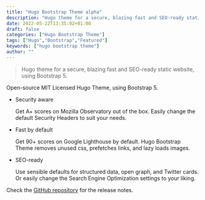 ```yaml
---
title: "Hugo Bootstrap Theme alpha"
description: "Hugo theme for a secure, blazing fast and SEO-ready static website, using Bootstrap 5."
date: 2022-05-22T13:35:02+01:00
draft: false
categories: ["Hugo Bootstrap Theme"]
tags: ["Hugo","Bootstrap","Featured"]
keywords: ["hugo bootstrap theme"]
author: ""
---
```


> Hugo theme for a secure, blazing fast and SEO-ready static website, using Bootstrap 5.

Open-source MIT Licensed Hugo Theme, using Bootstrap 5.

- Security aware

  Get A+ scores on Mozilla Observatory out of the box. Easily change the default Security Headers to suit your needs.

- Fast by default

  Get 90+ scores on Google Lighthouse by default. Hugo Bootstrap Theme removes unused css, prefetches links, and lazy loads images.

- SEO-ready

  Use sensible defaults for structured data, open graph, and Twitter cards. Or easily change the Search Engine Optimization settings to your liking.

Check the [GitHub repository](https://github.com/filipecarneiro/hugo-bootstrap-theme) for the release notes.
